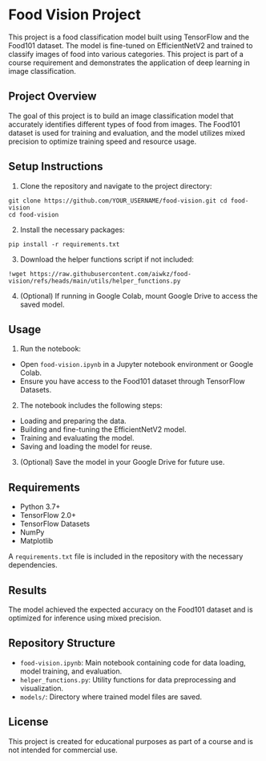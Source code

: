 # Food Vision Project

This project is a food classification model built using TensorFlow and the Food101 dataset. The model is fine-tuned on EfficientNetV2 and trained to classify images of food into various categories. This project is part of a course requirement and demonstrates the application of deep learning in image classification.

## Project Overview

The goal of this project is to build an image classification model that accurately identifies different types of food from images. The Food101 dataset is used for training and evaluation, and the model utilizes mixed precision to optimize training speed and resource usage.

## Setup Instructions

1. Clone the repository and navigate to the project directory:

`git clone https://github.com/YOUR_USERNAME/food-vision.git cd food-vision`\
`cd food-vision`

2. Install the necessary packages:

`pip install -r requirements.txt`

3. Download the helper functions script if not included:

`!wget https://raw.githubusercontent.com/aiwkz/food-vision/refs/heads/main/utils/helper_functions.py`

4. (Optional) If running in Google Colab, mount Google Drive to access the saved model.

## Usage

1. Run the notebook:

-   Open `food-vision.ipynb` in a Jupyter notebook environment or Google Colab.
-   Ensure you have access to the Food101 dataset through TensorFlow Datasets.

2. The notebook includes the following steps:

-   Loading and preparing the data.
-   Building and fine-tuning the EfficientNetV2 model.
-   Training and evaluating the model.
-   Saving and loading the model for reuse.

3. (Optional) Save the model in your Google Drive for future use.

## Requirements

-   Python 3.7+
-   TensorFlow 2.0+
-   TensorFlow Datasets
-   NumPy
-   Matplotlib

A `requirements.txt` file is included in the repository with the necessary dependencies.

## Results

The model achieved the expected accuracy on the Food101 dataset and is optimized for inference using mixed precision.

## Repository Structure

-   `food-vision.ipynb`: Main notebook containing code for data loading, model training, and evaluation.
-   `helper_functions.py`: Utility functions for data preprocessing and visualization.
-   `models/`: Directory where trained model files are saved.

## License

This project is created for educational purposes as part of a course and is not intended for commercial use.
